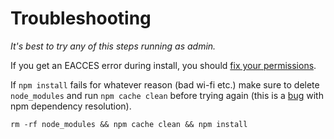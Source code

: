 
# Troubleshooting

_It's best to try any of this steps running as admin._

If you get an EACCES error during install, you should [fix your permissions](https://docs.npmjs.com/getting-started/fixing-npm-permissions).

If `npm install` fails for whatever reason (bad wi-fi etc.) make sure to delete `node_modules` and run `npm cache clean` before trying again (this is a [bug](https://github.com/npm/npm/issues/1341#issuecomment-20634338) with npm dependency resolution).

    rm -rf node_modules && npm cache clean && npm install
